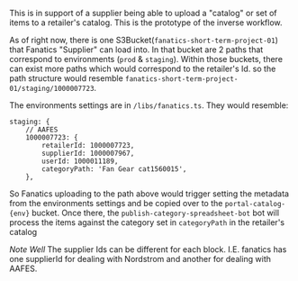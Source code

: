 This is in support of a supplier being able to upload a "catalog" or set of items to a retailer's catalog. This is the prototype of the inverse workflow.

As of right now, there is one S3Bucket(`fanatics-short-term-project-01`) that Fanatics "Supplier" can load into. In that bucket are 2 paths that correspond to environments (`prod` & `staging`). Within those buckets, there can exist more paths which would correspond to the retailer's Id. so the path structure would resemble `fanatics-short-term-project-01/staging/1000007723`.

The environments settings are in `/libs/fanatics.ts`. They would resemble: 
```
staging: {
    // AAFES
    1000007723: {
        retailerId: 1000007723,
        supplierId: 1000007967,
        userId: 1000011189,
        categoryPath: 'Fan Gear cat1560015',
    },
```

So Fanatics uploading to the path above would trigger setting the metadata from the environments settings and be copied over to the `portal-catalog-{env}` bucket. Once there, the `publish-category-spreadsheet-bot` bot will process the items against the category set in `categoryPath` in the retailer's catalog

*Note Well* The supplier Ids can be different for each block. I.E. fanatics has one supplierId for dealing with Nordstrom and another for dealing with AAFES.